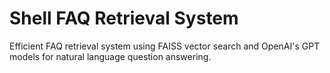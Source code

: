 # Shell FAQ Retrieval System

Efficient FAQ retrieval system using FAISS vector search and OpenAI's GPT models for natural language question answering.